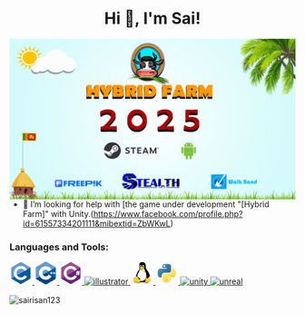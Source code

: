 <h1 align="center">Hi 👋, I'm Sai!</h1>

<img align="right" alt="Coding" width="1000" src= "https://github.com/SAIRISAN123/SAIRISAN123/blob/main/Releasing%20Poster.png">
<!-- <img align="right" alt="Coding" width="1000" src="https://scontent.fcmb3-2.fna.fbcdn.net/v/t39.30808-6/432416278_1153348099362486_8492748097480665150_n.jpg?_nc_cat=102&ccb=1-7&_nc_sid=cc71e4&_nc_eui2=AeGzyPZw3gepJP8q1tDpJue_e_FXsxPpb-l78VezE-lv6X-N327szqSyp0srRLbeYVuDSBPkTo5hYDZRnoNfTWy2&_nc_ohc=HdRUyviSTbEQ7kNvgFiGuPT&_nc_zt=23&_nc_ht=scontent.fcmb3-2.fna&oh=00_AYCkmPFdN9XCg7rSZ55Mhf_NBJLr24duiE4NTdJyAeGN8g&oe=66B2997F"> -->

- 🤝 I’m looking for help with [the game under development "[Hybrid Farm]" with Unity.(https://www.facebook.com/profile.php?id=61557334201111&mibextid=ZbWKwL)


<p align="left">
</p>

<h3 align="left">Languages and Tools:</h3>
<p align="left"> <a href="https://www.cprogramming.com/" target="_blank" rel="noreferrer"> <img src="https://raw.githubusercontent.com/devicons/devicon/master/icons/c/c-original.svg" alt="c" width="40" height="40"/> </a> <a href="https://www.w3schools.com/cpp/" target="_blank" rel="noreferrer"> <img src="https://raw.githubusercontent.com/devicons/devicon/master/icons/cplusplus/cplusplus-original.svg" alt="cplusplus" width="40" height="40"/> </a> <a href="https://www.w3schools.com/cs/" target="_blank" rel="noreferrer"> <img src="https://raw.githubusercontent.com/devicons/devicon/master/icons/csharp/csharp-original.svg" alt="csharp" width="40" height="40"/> </a> <a href="https://www.adobe.com/in/products/illustrator.html" target="_blank" rel="noreferrer"> <img src="https://www.vectorlogo.zone/logos/adobe_illustrator/adobe_illustrator-icon.svg" alt="illustrator" width="40" height="40"/> </a> <a href="https://www.linux.org/" target="_blank" rel="noreferrer"> <img src="https://raw.githubusercontent.com/devicons/devicon/master/icons/linux/linux-original.svg" alt="linux" width="40" height="40"/> </a> <a href="https://www.python.org" target="_blank" rel="noreferrer"> <img src="https://raw.githubusercontent.com/devicons/devicon/master/icons/python/python-original.svg" alt="python" width="40" height="40"/> </a> <a href="https://unity.com/" target="_blank" rel="noreferrer"> <img src="https://www.vectorlogo.zone/logos/unity3d/unity3d-icon.svg" alt="unity" width="40" height="40"/> </a> <a href="https://unrealengine.com/" target="_blank" rel="noreferrer"> <img src="https://raw.githubusercontent.com/kenangundogan/fontisto/036b7eca71aab1bef8e6a0518f7329f13ed62f6b/icons/svg/brand/unreal-engine.svg" alt="unreal" width="40" height="40"/> </a> </p>

<p><img align="center" src="https://github-readme-streak-stats.herokuapp.com/?user=sairisan123&" alt="sairisan123" /></p>
